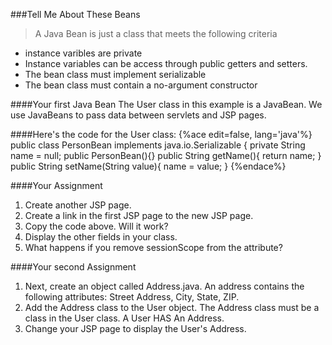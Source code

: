 ###Tell Me About These Beans

> A Java Bean is just a class that meets the following criteria
* instance varibles are private
* Instance variables can be access through public getters and setters. 
* The bean class must implement serializable
* The bean class must contain a no-argument constructor

####Your first Java Bean
The User class in this example is a JavaBean. We use JavaBeans to pass data between servlets and JSP pages.  

####Here's the code for the User class:
{%ace edit=false, lang='java'%}
public class PersonBean implements java.io.Serializable {
    private String name = null;
    public PersonBean(){}
    public String getName(){
        return name;
    }
    public String setName(String value){
        name = value;
    }
{%endace%}

####Your Assignment
1. Create another JSP page.
2. Create a link in the first JSP page to the new JSP page.
3. Copy the code above. Will it work?
4. Display the other fields in your class.
5. What happens if you remove sessionScope from the attribute?
 
####Your second Assignment
1. Next, create an object called Address.java. An address contains the following attributes: Street Address, City, State, ZIP.
2. Add the Address class to the User object. The Address class must be a class in the User class. A User HAS An Address.
3. Change your JSP page to display the User's Address.


